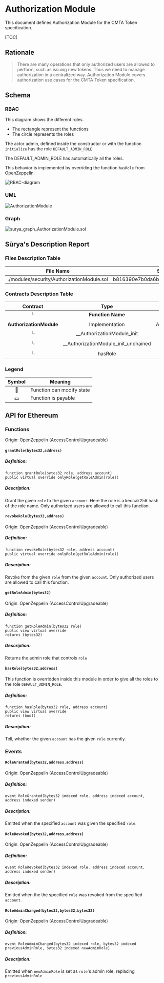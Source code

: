 # Authorization Module

This document defines Authorization Module for the CMTA Token specification.

[TOC]

## Rationale

>  There are many operations that only authorized users are allowed to perform, such as issuing new tokens. Thus we need to manage authorization in a centralized way.
> Authorization Module covers authorization use cases for the CMTA Token specification.

## Schema

### RBAC

This diagram shows the different roles.

- The rectangle represent the functions
- The circle represents the roles

The actor admin, defined inside the constructor or with the function `initialize` has the role `DEFAULT_ADMIN_ROLE`.

The DEFAULT_ADMIN_ROLE has automatically all the roles.

This behavior is implemented by overriding the function `hasRole` from OpenZeppelin

![RBAC-diagram](../../schema/accessControl/RBAC-diagram.svg)

### UML

![AuthorizationModule](../../schema/sol2uml/AuthorizationModule.svg)

### Graph

![surya_graph_AuthorizationModule.sol](../../schema/surya_graph/surya_graph_AuthorizationModule.sol.png)

## Sūrya's Description Report

### Files Description Table


| File Name                                  | SHA-1 Hash                               |
| ------------------------------------------ | ---------------------------------------- |
| ./modules/security/AuthorizationModule.sol | b816390e7b0da6bbd9602af5a7f92dfc0095bbcd |


### Contracts Description Table


|        Contract         |                 Type                 |          Bases           |                |                  |
| :---------------------: | :----------------------------------: | :----------------------: | :------------: | :--------------: |
|            └            |          **Function Name**           |      **Visibility**      | **Mutability** |  **Modifiers**   |
|                         |                                      |                          |                |                  |
| **AuthorizationModule** |            Implementation            | AccessControlUpgradeable |                |                  |
|            └            |      __AuthorizationModule_init      |        Internal 🔒        |       🛑        | onlyInitializing |
|            └            | __AuthorizationModule_init_unchained |        Internal 🔒        |       🛑        | onlyInitializing |
|            └            |               hasRole                |         Public ❗️         |                |       NO❗️        |


### Legend

| Symbol | Meaning                   |
| :----: | ------------------------- |
|   🛑    | Function can modify state |
|   💵    | Function is payable       |

## API for Ethereum

### Functions

Origin: OpenZeppelin (AccessControlUpgradeable)

#### `grantRole(bytes32,address)`

##### Definition:

```solidity
function grantRole(bytes32 role, address account) 
public virtual override onlyRole(getRoleAdmin(role))
```

##### Description:

Grant the given `role` to the given `account`.
Here the role is a keccak256 hash of the role name.
Only authorized users are allowed to call this function.

#### `revokeRole(bytes32,address)`

Origin: OpenZeppelin (AccessControlUpgradeable)

##### Definition:

```solidity
function revokeRole(bytes32 role, address account) 
public virtual override onlyRole(getRoleAdmin(role))
```

##### Description:

Revoke from the given `role` from the given `account`.
Only authorized users are allowed to call this function.

#### `getRoleAdmin(bytes32)`

Origin: OpenZeppelin (AccessControlUpgradeable)

##### Definition:

```solidity
function getRoleAdmin(bytes32 role) 
public view virtual override 
returns (bytes32)
```

##### Description:

Returns the admin role that controls `role`

#### `hasRole(bytes32,address)`

This function is overridden inside this module in order to give all the roles to the role `DEFAULT_ADMIN_ROLE`.

##### Definition:

```solidity
function hasRole(bytes32 role, address account) 
public view virtual override 
returns (bool)
```

##### Description:

Tell, whether the given `account` has the given `role` currently.

### Events

#### `RoleGranted(bytes32,address,address)`

Origin: OpenZeppelin (AccessControlUpgradeable)

##### Definition:

```solidity
event RoleGranted(bytes32 indexed role, address indexed account, address indexed sender)
```

##### Description:

Emitted when the specified `account` was given the specified `role`.

#### `RoleRevoked(bytes32,address,address)`

Origin: OpenZeppelin (AccessControlUpgradeable)

##### Definition:

```solidity
event RoleRevoked(bytes32 indexed role, address indexed account, address indexed sender)
```

##### Description:

Emitted when the the specified `role` was revoked from the specified `account`.



#### `RoleAdminChanged(bytes32,bytes32,bytes32)`

Origin: OpenZeppelin (AccessControlUpgradeable)

##### Definition:

```solidity
event RoleAdminChanged(bytes32 indexed role, bytes32 indexed previousAdminRole, bytes32 indexed newAdminRole)
```

##### Description:

Emitted when `newAdminRole` is set as ``role``'s admin role, replacing `previousAdminRole`

